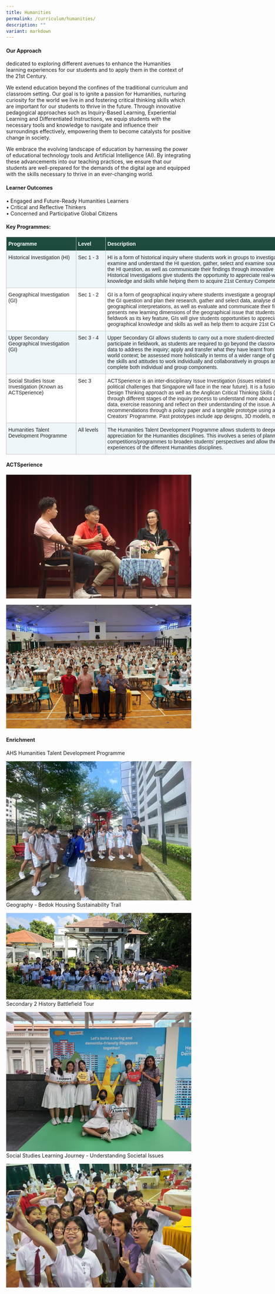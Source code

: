 ```yaml
---
title: Humanities
permalink: /curriculum/humanities/
description: ""
variant: markdown
---
```

#### Our Approach
dedicated to exploring different avenues to enhance the Humanities learning experiences for our students and to apply them in the context of the 21st Century.

We extend education beyond the confines of the traditional curriculum and classroom setting. Our goal is to ignite a passion for Humanities, nurturing curiosity for the world we live in and fostering critical thinking skills which are important for our students to thrive in the future. Through innovative pedagogical approaches such as Inquiry-Based Learning, Experiential Learning and Differentiated Instructions, we equip students with the necessary tools and knowledge to navigate and influence their surroundings effectively, empowering them to become catalysts for positive change in society.

We embrace the evolving landscape of education by harnessing the power of educational technology tools and Artificial Intelligence (AI). By integrating these advancements into our teaching practices, we ensure that our students are well-prepared for the demands of the digital age and equipped with the skills necessary to thrive in an ever-changing world.


#### Learner Outcomes
•	Engaged and Future-Ready Humanities Learners<br>
•	Critical and Reflective Thinkers<br>
•	Concerned and Participative Global Citizens


#### Key Programmes:
<table class="tg" style="border-collapse:collapse;border-spacing:0;table-layout: fixed; width: 950px"><colgroup><col style="width: 190px"><col style="width: 80px"><col style="width: 680px"></colgroup><thead><tr><th style="background-color:#1d4b3e;border-color:#c0c0c0;border-style:solid;border-width:1px;color:#FFF;font-family:Arial, sans-serif;font-size:14px;font-weight:bold;overflow:hidden;padding:10px 5px;text-align:left;vertical-align:top;word-break:normal"><span style="font-weight:bold;color:#FFF;background-color:#1d4b3e">Programme</span></th><th style="background-color:#1d4b3e;border-color:#c0c0c0;border-style:solid;border-width:1px;color:#FFF;font-family:Arial, sans-serif;font-size:14px;font-weight:bold;overflow:hidden;padding:10px 5px;text-align:left;vertical-align:top;word-break:normal"><span style="font-weight:bold;color:#FFF;background-color:#1d4b3e">Level</span></th><th style="background-color:#1d4b3e;border-color:#c0c0c0;border-style:solid;border-width:1px;color:#FFF;font-family:Arial, sans-serif;font-size:14px;font-weight:bold;overflow:hidden;padding:10px 5px;text-align:left;vertical-align:top;word-break:normal"><span style="font-weight:bold;color:#FFF;background-color:#1d4b3e">Description</span></th></tr></thead><tbody>
	<tr><td style="background-color:#EDF6F9;border-color:#c0c0c0;border-style:solid;border-width:1px;color:#222;font-family:Arial, sans-serif;font-size:14px;overflow:hidden;padding:10px 5px;text-align:left;vertical-align:top;word-break:normal"><span style="color:#222;background-color:#EDF6F9">Historical Investigation (HI)</span><br></td><td style="background-color:#EDF6F9;border-color:#c0c0c0;border-style:solid;border-width:1px;color:#222;font-family:Arial, sans-serif;font-size:14px;overflow:hidden;padding:10px 5px;text-align:left;vertical-align:top;word-break:normal"><span style="color:#222;background-color:#EDF6F9">Sec 1 - 3 </span><br></td><td style="background-color:#EDF6F9;border-color:#c0c0c0;border-style:solid;border-width:1px;color:#222;font-family:Arial, sans-serif;font-size:14px;overflow:hidden;padding:10px 5px;text-align:left;vertical-align:top;word-break:normal"><span style="color:#222;background-color:#EDF6F9">HI is a form of historical inquiry where students work in groups to investigate a historical issue. Students will examine and understand the HI question, gather, select and examine sources, construct their responses to the HI question, as well as communicate their findings through innovative ways.<br>
Historical Investigations give students the opportunity to appreciate real-world application of historical knowledge and skills while helping them to acquire 21st Century Competencies.
</span><br></td></tr><tr><td style="background-color:#FFF;border-color:#c0c0c0;border-style:solid;border-width:1px;color:#222;font-family:Arial, sans-serif;font-size:14px;overflow:hidden;padding:10px 5px;text-align:left;vertical-align:top;word-break:normal"><span style="color:#222;background-color:#FFF">Geographical Investigation (GI)</span><br></td><td style="background-color:#FFF;border-color:#c0c0c0;border-style:solid;border-width:1px;color:#222;font-family:Arial, sans-serif;font-size:14px;overflow:hidden;padding:10px 5px;text-align:left;vertical-align:top;word-break:normal"><span style="color:#222;background-color:#FFF">Sec 1 - 2</span></td><td style="background-color:#FFF;border-color:#c0c0c0;border-style:solid;border-width:1px;color:#222;font-family:Arial, sans-serif;font-size:14px;overflow:hidden;padding:10px 5px;text-align:left;vertical-align:top;word-break:normal"><span style="color:#222;background-color:#FFF">GI is a form of geographical inquiry where students investigate a geographical issue. Students will analyse the GI question and plan their research, gather and select data, analyse data and construct their geographical interpretations, as well as evaluate and communicate their findings in the process. Each GI presents new learning dimensions of the geographical issue that students have studied in class. With fieldwork as its key feature, GIs will give students opportunities to appreciate the real-world application of geographical knowledge and skills as well as help them to acquire 21st Century Competencies.</span><br></td></tr><tr><td style="background-color:#EDF6F9;border-color:#c0c0c0;border-style:solid;border-width:1px;color:#222;font-family:Arial, sans-serif;font-size:14px;overflow:hidden;padding:10px 5px;text-align:left;vertical-align:top;word-break:normal"><span style="color:#222;background-color:#EDF6F9">Upper Secondary Geographical Investigation (GI)</span></td><td style="background-color:#EDF6F9;border-color:#c0c0c0;border-style:solid;border-width:1px;color:#222;font-family:Arial, sans-serif;font-size:14px;overflow:hidden;padding:10px 5px;text-align:left;vertical-align:top;word-break:normal"><span style="color:#222;background-color:#EDF6F9">Sec 3 - 4 </span></td><td style="background-color:#EDF6F9;border-color:#c0c0c0;border-style:solid;border-width:1px;color:#222;font-family:Arial, sans-serif;font-size:14px;overflow:hidden;padding:10px 5px;text-align:left;vertical-align:top;word-break:normal"><span style="color:#222;background-color:#EDF6F9">Upper Secondary GI allows students to carry out a more student-directed geographical inquiry, and participate in fieldwork, as students are required to go beyond the classroom to actively look for and gather data to address the inquiry; apply and transfer what they have learnt from their geography lessons to a real world context; be assessed more holistically in terms of a wider range of geographical skills; and develop the skills and attitudes to work individually and collaboratively in groups as students are required to complete both individual and group components.</span><br></td></tr><tr><td style="background-color:#FFF;border-color:#c0c0c0;border-style:solid;border-width:1px;color:#222;font-family:Arial, sans-serif;font-size:14px;overflow:hidden;padding:10px 5px;text-align:left;vertical-align:top;word-break:normal"><span style="color:#222;background-color:#FFF">Social Studies Issue Investigation (Known as ACTSperience)</span></td><td style="background-color:#FFF;border-color:#c0c0c0;border-style:solid;border-width:1px;color:#222;font-family:Arial, sans-serif;font-size:14px;overflow:hidden;padding:10px 5px;text-align:left;vertical-align:top;word-break:normal"><span style="color:#222;background-color:#FFF">Sec 3 </span></td><td style="background-color:#FFF;border-color:#c0c0c0;border-style:solid;border-width:1px;color:#222;font-family:Arial, sans-serif;font-size:14px;overflow:hidden;padding:10px 5px;text-align:left;vertical-align:top;word-break:normal"><span style="color:#222;background-color:#FFF">ACTSperience is an inter-disciplinary Issue Investigation (issues related to the various social, economic and political challenges that Singapore will face in the near future). It is a fusion of Inquiry Based Learning and Design Thinking approach as well as the Anglican Critical Thinking Skills (ACTS) framework. Students go through different stages of the inquiry process to understand more about a societal issue. They will gather data, exercise reasoning and reflect on their understanding of the issue. After which, they will propose recommendations through a policy paper and a tangible prototype using acquired skills from the AHS Creators’ Programme. Past prototypes include app designs, 3D models, micro-bits, videos etc.</span><br></td></tr><tr><td style="background-color:#EDF6F9;border-color:#c0c0c0;border-style:solid;border-width:1px;color:#222;font-family:Arial, sans-serif;font-size:14px;overflow:hidden;padding:10px 5px;text-align:left;vertical-align:top;word-break:normal"><span style="color:#222;background-color:#EDF6F9">Humanities Talent Development Programme</span></td><td style="background-color:#EDF6F9;border-color:#c0c0c0;border-style:solid;border-width:1px;color:#222;font-family:Arial, sans-serif;font-size:14px;overflow:hidden;padding:10px 5px;text-align:left;vertical-align:top;word-break:normal"><span style="color:#222;background-color:#EDF6F9">All levels</span></td><td style="background-color:#EDF6F9;border-color:#c0c0c0;border-style:solid;border-width:1px;color:#222;font-family:Arial, sans-serif;font-size:14px;overflow:hidden;padding:10px 5px;text-align:left;vertical-align:top;word-break:normal"><span style="color:#222;background-color:#EDF6F9">The Humanities Talent Development Programme allows students to deepen their understanding and appreciation for the Humanities disciplines. This involves a series of planned activities and external competitions/programmes to broaden students’ perspectives and allow them to enhance their learning experiences of the different Humanities disciplines.</span></td></tr>
	</tbody></table>

#### ACTSperience

![](/images/Curriculum/Humanities/2024_Hum_01.jpg)

![](/images/Curriculum/Humanities/2024_Hum_02.jpg)

#### Enrichment
AHS Humanities Talent Development Programme

![](/images/Curriculum/Humanities/2024_Hum_03.jpg)
Geography - Bedok Housing Sustainability Trail

![](/images/Curriculum/Humanities/2024_Hum_04.jpg)
Secondary 2 History Battlefield Tour 

![](/images/Curriculum/Humanities/2024_Hum_05.jpg)
Social Studies Learning Journey - Understanding Societal Issues 

![](/images/Curriculum/Humanities/2024_Hum_06.jpg)
